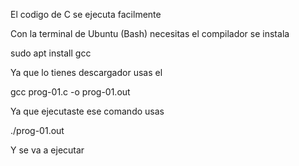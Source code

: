 El codigo de C se ejecuta facilmente

Con la terminal de Ubuntu (Bash) necesitas el compilador se instala

sudo apt install gcc

Ya que lo tienes descargador usas el

gcc prog-01.c -o prog-01.out 

Ya que ejecutaste ese comando usas

./prog-01.out

Y se va a ejecutar
